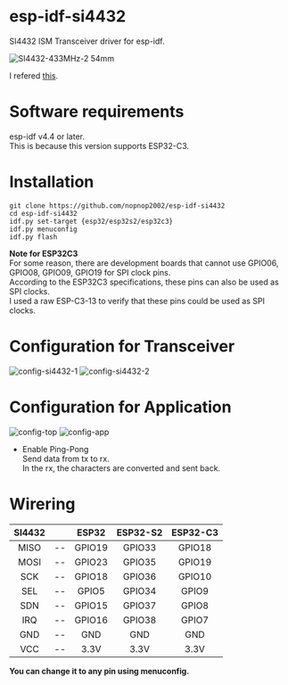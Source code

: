 # esp-idf-si4432
SI4432 ISM Transceiver driver for esp-idf.

![SI4432-433MHz-2 54mm](https://user-images.githubusercontent.com/6020549/163330289-770357cd-5bb4-4030-9347-edd0da6f21d3.JPG)

I refered [this](https://github.com/ADiea/si4432).


# Software requirements
esp-idf v4.4 or later.   
This is because this version supports ESP32-C3.   

# Installation

```Shell
git clone https://github.com/nopnop2002/esp-idf-si4432
cd esp-idf-si4432
idf.py set-target {esp32/esp32s2/esp32c3}
idf.py menuconfig
idf.py flash
```

__Note for ESP32C3__   
For some reason, there are development boards that cannot use GPIO06, GPIO08, GPIO09, GPIO19 for SPI clock pins.   
According to the ESP32C3 specifications, these pins can also be used as SPI clocks.   
I used a raw ESP-C3-13 to verify that these pins could be used as SPI clocks.   


# Configuration for Transceiver   

![config-si4432-1](https://user-images.githubusercontent.com/6020549/163330599-b5df4472-3e60-43c8-8507-5ba3fa829dd0.jpg)
![config-si4432-2](https://user-images.githubusercontent.com/6020549/163330613-5900263b-2d6a-4092-a9b7-dd3d29c11632.jpg)

# Configuration for Application   

![config-top](https://user-images.githubusercontent.com/6020549/163330706-44e26f06-c4a7-4cd0-aa5d-1c59db3d176d.jpg)
![config-app](https://user-images.githubusercontent.com/6020549/163330711-2db45e5d-34ae-40f5-bab7-2fef1e7af122.jpg)

- Enable Ping-Pong   
Send data from tx to rx.   
In the rx, the characters are converted and sent back.   

# Wirering

|SI4432||ESP32|ESP32-S2|ESP32-C3|
|:-:|:-:|:-:|:-:|:-:|
|MISO|--|GPIO19|GPIO33|GPIO18|
|MOSI|--|GPIO23|GPIO35|GPIO19|
|SCK|--|GPIO18|GPIO36|GPIO10|
|SEL|--|GPIO5|GPIO34|GPIO9|
|SDN|--|GPIO15|GPIO37|GPIO8|
|IRQ|--|GPIO16|GPIO38|GPIO7|
|GND|--|GND|GND|GND|
|VCC|--|3.3V|3.3V|3.3V|

__You can change it to any pin using menuconfig.__   

